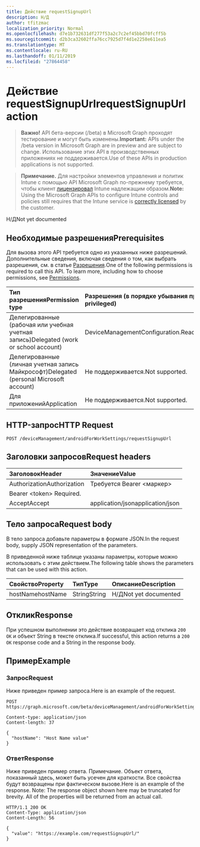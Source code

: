 ```yaml
---
title: Действие requestSignupUrl
description: Н/Д
author: tfitzmac
localization_priority: Normal
ms.openlocfilehash: d7e1b732631df277f53a2c7c2ef45bbd70fcff5b
ms.sourcegitcommit: d2b3ca32602ffa76cc7925d7f4d1e2258e611ea5
ms.translationtype: MT
ms.contentlocale: ru-RU
ms.lasthandoff: 01/11/2019
ms.locfileid: "27864458"
---
```

# <a name="requestsignupurl-action"></a><span data-ttu-id="55d94-103">Действие requestSignupUrl</span><span class="sxs-lookup"><span data-stu-id="55d94-103">requestSignupUrl action</span></span>

> <span data-ttu-id="55d94-104">**Важно!** API бета-версии (/beta) в Microsoft Graph проходят тестирование и могут быть изменены.</span><span class="sxs-lookup"><span data-stu-id="55d94-104">**Important:** APIs under the /beta version in Microsoft Graph are in preview and are subject to change.</span></span> <span data-ttu-id="55d94-105">Использование этих API в производственных приложениях не поддерживается.</span><span class="sxs-lookup"><span data-stu-id="55d94-105">Use of these APIs in production applications is not supported.</span></span>

> <span data-ttu-id="55d94-106">**Примечание.** Для настройки элементов управления и политик Intune с помощью API Microsoft Graph по-прежнему требуется, чтобы клиент [лицензировал](https://go.microsoft.com/fwlink/?linkid=839381) Intune надлежащим образом.</span><span class="sxs-lookup"><span data-stu-id="55d94-106">**Note:** Using the Microsoft Graph APIs to configure Intune controls and policies still requires that the Intune service is [correctly licensed](https://go.microsoft.com/fwlink/?linkid=839381) by the customer.</span></span>

<span data-ttu-id="55d94-107">Н/Д</span><span class="sxs-lookup"><span data-stu-id="55d94-107">Not yet documented</span></span>
## <a name="prerequisites"></a><span data-ttu-id="55d94-108">Необходимые разрешения</span><span class="sxs-lookup"><span data-stu-id="55d94-108">Prerequisites</span></span>
<span data-ttu-id="55d94-p102">Для вызова этого API требуется одно из указанных ниже разрешений. Дополнительные сведения, включая сведения о том, как выбрать разрешения, см. в статье [Разрешения](/graph/permissions-reference).</span><span class="sxs-lookup"><span data-stu-id="55d94-p102">One of the following permissions is required to call this API. To learn more, including how to choose permissions, see [Permissions](/graph/permissions-reference).</span></span>

|<span data-ttu-id="55d94-111">Тип разрешения</span><span class="sxs-lookup"><span data-stu-id="55d94-111">Permission type</span></span>|<span data-ttu-id="55d94-112">Разрешения (в порядке убывания привилегий)</span><span class="sxs-lookup"><span data-stu-id="55d94-112">Permissions (from most to least privileged)</span></span>|
|:---|:---|
|<span data-ttu-id="55d94-113">Делегированные (рабочая или учебная учетная запись)</span><span class="sxs-lookup"><span data-stu-id="55d94-113">Delegated (work or school account)</span></span>|<span data-ttu-id="55d94-114">DeviceManagementConfiguration.ReadWrite.All</span><span class="sxs-lookup"><span data-stu-id="55d94-114">DeviceManagementConfiguration.ReadWrite.All</span></span>|
|<span data-ttu-id="55d94-115">Делегированные (личная учетная запись Майкрософт)</span><span class="sxs-lookup"><span data-stu-id="55d94-115">Delegated (personal Microsoft account)</span></span>|<span data-ttu-id="55d94-116">Не поддерживается.</span><span class="sxs-lookup"><span data-stu-id="55d94-116">Not supported.</span></span>|
|<span data-ttu-id="55d94-117">Для приложений</span><span class="sxs-lookup"><span data-stu-id="55d94-117">Application</span></span>|<span data-ttu-id="55d94-118">Не поддерживается.</span><span class="sxs-lookup"><span data-stu-id="55d94-118">Not supported.</span></span>|

## <a name="http-request"></a><span data-ttu-id="55d94-119">HTTP-запрос</span><span class="sxs-lookup"><span data-stu-id="55d94-119">HTTP Request</span></span>
<!-- {
  "blockType": "ignored"
}
-->
``` http
POST /deviceManagement/androidForWorkSettings/requestSignupUrl
```

## <a name="request-headers"></a><span data-ttu-id="55d94-120">Заголовки запросов</span><span class="sxs-lookup"><span data-stu-id="55d94-120">Request headers</span></span>
|<span data-ttu-id="55d94-121">Заголовок</span><span class="sxs-lookup"><span data-stu-id="55d94-121">Header</span></span>|<span data-ttu-id="55d94-122">Значение</span><span class="sxs-lookup"><span data-stu-id="55d94-122">Value</span></span>|
|:---|:---|
|<span data-ttu-id="55d94-123">Authorization</span><span class="sxs-lookup"><span data-stu-id="55d94-123">Authorization</span></span>|<span data-ttu-id="55d94-124">Требуется Bearer &lt;маркер&gt;
</span><span class="sxs-lookup"><span data-stu-id="55d94-124">Bearer &lt;token&gt; Required.</span></span>|
|<span data-ttu-id="55d94-125">Accept</span><span class="sxs-lookup"><span data-stu-id="55d94-125">Accept</span></span>|<span data-ttu-id="55d94-126">application/json</span><span class="sxs-lookup"><span data-stu-id="55d94-126">application/json</span></span>|

## <a name="request-body"></a><span data-ttu-id="55d94-127">Тело запроса</span><span class="sxs-lookup"><span data-stu-id="55d94-127">Request body</span></span>
<span data-ttu-id="55d94-128">В тело запроса добавьте параметры в формате JSON.</span><span class="sxs-lookup"><span data-stu-id="55d94-128">In the request body, supply JSON representation of the parameters.</span></span>

<span data-ttu-id="55d94-129">В приведенной ниже таблице указаны параметры, которые можно использовать с этим действием.</span><span class="sxs-lookup"><span data-stu-id="55d94-129">The following table shows the parameters that can be used with this action.</span></span>

|<span data-ttu-id="55d94-130">Свойство</span><span class="sxs-lookup"><span data-stu-id="55d94-130">Property</span></span>|<span data-ttu-id="55d94-131">Тип</span><span class="sxs-lookup"><span data-stu-id="55d94-131">Type</span></span>|<span data-ttu-id="55d94-132">Описание</span><span class="sxs-lookup"><span data-stu-id="55d94-132">Description</span></span>|
|:---|:---|:---|
|<span data-ttu-id="55d94-133">hostName</span><span class="sxs-lookup"><span data-stu-id="55d94-133">hostName</span></span>|<span data-ttu-id="55d94-134">String</span><span class="sxs-lookup"><span data-stu-id="55d94-134">String</span></span>|<span data-ttu-id="55d94-135">Н/Д</span><span class="sxs-lookup"><span data-stu-id="55d94-135">Not yet documented</span></span>|



## <a name="response"></a><span data-ttu-id="55d94-136">Отклик</span><span class="sxs-lookup"><span data-stu-id="55d94-136">Response</span></span>
<span data-ttu-id="55d94-137">При успешном выполнении это действие возвращает код отклика `200 OK` и объект String в тексте отклика.</span><span class="sxs-lookup"><span data-stu-id="55d94-137">If successful, this action returns a `200 OK` response code and a String in the response body.</span></span>

## <a name="example"></a><span data-ttu-id="55d94-138">Пример</span><span class="sxs-lookup"><span data-stu-id="55d94-138">Example</span></span>
### <a name="request"></a><span data-ttu-id="55d94-139">Запрос</span><span class="sxs-lookup"><span data-stu-id="55d94-139">Request</span></span>
<span data-ttu-id="55d94-140">Ниже приведен пример запроса.</span><span class="sxs-lookup"><span data-stu-id="55d94-140">Here is an example of the request.</span></span>
``` http
POST https://graph.microsoft.com/beta/deviceManagement/androidForWorkSettings/requestSignupUrl

Content-type: application/json
Content-length: 37

{
  "hostName": "Host Name value"
}
```

### <a name="response"></a><span data-ttu-id="55d94-141">Ответ</span><span class="sxs-lookup"><span data-stu-id="55d94-141">Response</span></span>
<span data-ttu-id="55d94-p103">Ниже приведен пример ответа. Примечание. Объект ответа, показанный здесь, может быть усечен для краткости. Все свойства будут возвращены при фактическом вызове.</span><span class="sxs-lookup"><span data-stu-id="55d94-p103">Here is an example of the response. Note: The response object shown here may be truncated for brevity. All of the properties will be returned from an actual call.</span></span>
``` http
HTTP/1.1 200 OK
Content-Type: application/json
Content-Length: 56

{
  "value": "https://example.com/requestSignupUrl/"
}
```





